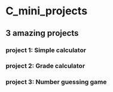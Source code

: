 # C_mini_projects
## 3 amazing projects 
### project 1: Simple calculator 
### project 2: Grade calculator 
### project 3: Number guessing game

